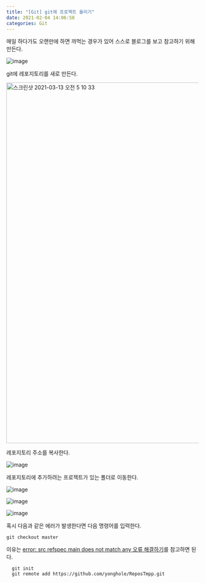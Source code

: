 ```yaml
---
title: "[Git] git에 프로젝트 올리기"
date: 2021-02-04 14:06:58
categories: Git
---
```


매일 하다가도 오랜만에 하면 까먹는 경우가 있어 스스로 블로그를 보고 참고하기 위해 만든다. 


![image](https://user-images.githubusercontent.com/55180768/110994957-edb3b580-83bc-11eb-9fe8-aee81db812fd.png)


git에 레포지토리를 새로 만든다.


<img width="946" alt="스크린샷 2021-03-13 오전 5 10 33" src="https://user-images.githubusercontent.com/55180768/110993288-741ac800-83ba-11eb-86f0-af5f97eff236.png">

레포지토리 주소를 복사한다. 

![image](https://user-images.githubusercontent.com/55180768/110993445-a6c4c080-83ba-11eb-9217-f18b69797afa.png)

레포지토리에 추가하려는 프로젝트가 있는 폴더로 이동한다. 

![image](https://user-images.githubusercontent.com/55180768/110994111-a547c800-83bb-11eb-9911-24cee23cb909.png)

![image](https://user-images.githubusercontent.com/55180768/110994232-d1fbdf80-83bb-11eb-998d-e0b31b77b53a.png)

![image](https://user-images.githubusercontent.com/55180768/110994371-0bcce600-83bc-11eb-9f94-7d45aa3a8e16.png)

혹시 다음과 같은 에러가 발생한다면 다음 명령어를 입력한다. 

```shell
git checkout master
```

이유는 [error: src refspec main does not match any 오류 해결하기](https://yonghole.github.io/git/gitError/)를 참고하면 된다.



```shell
  git init
  git remote add https://github.com/yonghole/ReposTmpp.git
  

```
